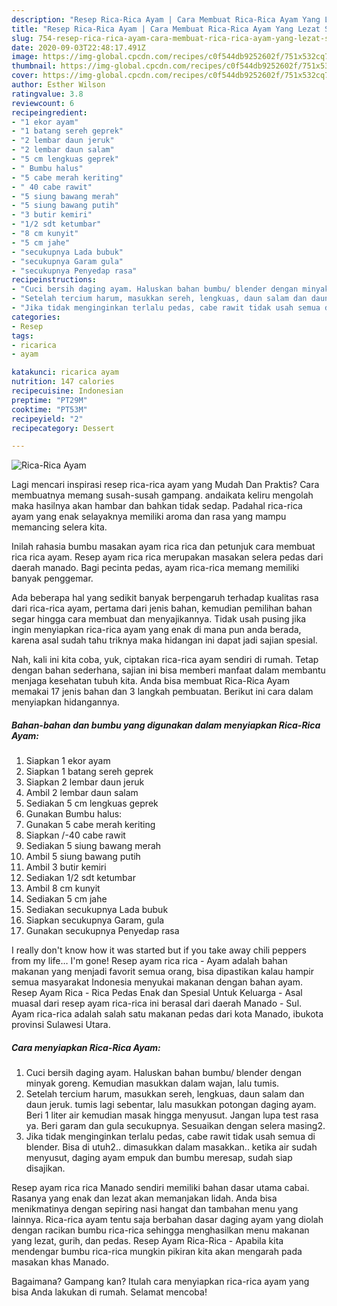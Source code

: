 ```yaml
---
description: "Resep Rica-Rica Ayam | Cara Membuat Rica-Rica Ayam Yang Lezat Sekali"
title: "Resep Rica-Rica Ayam | Cara Membuat Rica-Rica Ayam Yang Lezat Sekali"
slug: 754-resep-rica-rica-ayam-cara-membuat-rica-rica-ayam-yang-lezat-sekali
date: 2020-09-03T22:48:17.491Z
image: https://img-global.cpcdn.com/recipes/c0f544db9252602f/751x532cq70/rica-rica-ayam-foto-resep-utama.jpg
thumbnail: https://img-global.cpcdn.com/recipes/c0f544db9252602f/751x532cq70/rica-rica-ayam-foto-resep-utama.jpg
cover: https://img-global.cpcdn.com/recipes/c0f544db9252602f/751x532cq70/rica-rica-ayam-foto-resep-utama.jpg
author: Esther Wilson
ratingvalue: 3.8
reviewcount: 6
recipeingredient:
- "1 ekor ayam"
- "1 batang sereh geprek"
- "2 lembar daun jeruk"
- "2 lembar daun salam"
- "5 cm lengkuas geprek"
- " Bumbu halus"
- "5 cabe merah keriting"
- " 40 cabe rawit"
- "5 siung bawang merah"
- "5 siung bawang putih"
- "3 butir kemiri"
- "1/2 sdt ketumbar"
- "8 cm kunyit"
- "5 cm jahe"
- "secukupnya Lada bubuk"
- "secukupnya Garam gula"
- "secukupnya Penyedap rasa"
recipeinstructions:
- "Cuci bersih daging ayam. Haluskan bahan bumbu/ blender dengan minyak goreng. Kemudian masukkan dalam wajan, lalu tumis."
- "Setelah tercium harum, masukkan sereh, lengkuas, daun salam dan daun jeruk. tumis lagi sebentar, lalu masukkan potongan daging ayam. Beri 1 liter air kemudian masak hingga menyusut. Jangan lupa test rasa ya. Beri garam dan gula secukupnya. Sesuaikan dengan selera masing2."
- "Jika tidak menginginkan terlalu pedas, cabe rawit tidak usah semua di blender. Bisa di utuh2.. dimasukkan dalam masakkan.. ketika air sudah menyusut, daging ayam empuk dan bumbu meresap, sudah siap disajikan."
categories:
- Resep
tags:
- ricarica
- ayam

katakunci: ricarica ayam 
nutrition: 147 calories
recipecuisine: Indonesian
preptime: "PT29M"
cooktime: "PT53M"
recipeyield: "2"
recipecategory: Dessert

---
```



![Rica-Rica Ayam](https://img-global.cpcdn.com/recipes/c0f544db9252602f/751x532cq70/rica-rica-ayam-foto-resep-utama.jpg)

Lagi mencari inspirasi resep rica-rica ayam yang Mudah Dan Praktis? Cara membuatnya memang susah-susah gampang. andaikata keliru mengolah maka hasilnya akan hambar dan bahkan tidak sedap. Padahal rica-rica ayam yang enak selayaknya memiliki aroma dan rasa yang mampu memancing selera kita.

Inilah rahasia bumbu masakan ayam rica rica dan petunjuk cara membuat rica rica ayam. Resep ayam rica rica merupakan masakan selera pedas dari daerah manado. Bagi pecinta pedas, ayam rica-rica memang memiliki banyak penggemar.

Ada beberapa hal yang sedikit banyak berpengaruh terhadap kualitas rasa dari rica-rica ayam, pertama dari jenis bahan, kemudian pemilihan bahan segar hingga cara membuat dan menyajikannya. Tidak usah pusing jika ingin menyiapkan rica-rica ayam yang enak di mana pun anda berada, karena asal sudah tahu triknya maka hidangan ini dapat jadi sajian spesial.


Nah, kali ini kita coba, yuk, ciptakan rica-rica ayam sendiri di rumah. Tetap dengan bahan sederhana, sajian ini bisa memberi manfaat dalam membantu menjaga kesehatan tubuh kita. Anda bisa membuat Rica-Rica Ayam memakai 17 jenis bahan dan 3 langkah pembuatan. Berikut ini cara dalam menyiapkan hidangannya.

<!--inarticleads1-->

##### Bahan-bahan dan bumbu yang digunakan dalam menyiapkan Rica-Rica Ayam:

1. Siapkan 1 ekor ayam
1. Siapkan 1 batang sereh geprek
1. Siapkan 2 lembar daun jeruk
1. Ambil 2 lembar daun salam
1. Sediakan 5 cm lengkuas geprek
1. Gunakan  Bumbu halus:
1. Gunakan 5 cabe merah keriting
1. Siapkan  /-40 cabe rawit
1. Sediakan 5 siung bawang merah
1. Ambil 5 siung bawang putih
1. Ambil 3 butir kemiri
1. Sediakan 1/2 sdt ketumbar
1. Ambil 8 cm kunyit
1. Sediakan 5 cm jahe
1. Sediakan secukupnya Lada bubuk
1. Siapkan secukupnya Garam, gula
1. Gunakan secukupnya Penyedap rasa


I really don&#39;t know how it was started but if you take away chili peppers from my life… I&#39;m gone! Resep ayam rica rica - Ayam adalah bahan makanan yang menjadi favorit semua orang, bisa dipastikan kalau hampir semua masyarakat Indonesia menyukai makanan dengan bahan ayam. Resep Ayam Rica - Rica Pedas Enak dan Spesial Untuk Keluarga - Asal muasal dari resep ayam rica-rica ini berasal dari daerah Manado - Sul. Ayam rica-rica adalah salah satu makanan pedas dari kota Manado, ibukota provinsi Sulawesi Utara. 

<!--inarticleads2-->

##### Cara menyiapkan Rica-Rica Ayam:

1. Cuci bersih daging ayam. Haluskan bahan bumbu/ blender dengan minyak goreng. Kemudian masukkan dalam wajan, lalu tumis.
1. Setelah tercium harum, masukkan sereh, lengkuas, daun salam dan daun jeruk. tumis lagi sebentar, lalu masukkan potongan daging ayam. Beri 1 liter air kemudian masak hingga menyusut. Jangan lupa test rasa ya. Beri garam dan gula secukupnya. Sesuaikan dengan selera masing2.
1. Jika tidak menginginkan terlalu pedas, cabe rawit tidak usah semua di blender. Bisa di utuh2.. dimasukkan dalam masakkan.. ketika air sudah menyusut, daging ayam empuk dan bumbu meresap, sudah siap disajikan.


Resep ayam rica rica Manado sendiri memiliki bahan dasar utama cabai. Rasanya yang enak dan lezat akan memanjakan lidah. Anda bisa menikmatinya dengan sepiring nasi hangat dan tambahan menu yang lainnya. Rica-rica ayam tentu saja berbahan dasar daging ayam yang diolah dengan racikan bumbu rica-rica sehingga menghasilkan menu makanan yang lezat, gurih, dan pedas. Resep Ayam Rica-Rica - Apabila kita mendengar bumbu rica-rica mungkin pikiran kita akan mengarah pada masakan khas Manado. 

Bagaimana? Gampang kan? Itulah cara menyiapkan rica-rica ayam yang bisa Anda lakukan di rumah. Selamat mencoba!
